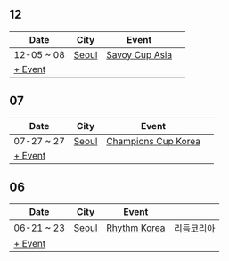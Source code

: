 
## 12

| Date | City | Event | |
| --- | --- | --- | --- |
| 12-05 ~ 08 | [Seoul](by_city.md#seoul) | [Savoy Cup Asia](savoy-cup-asia-2024.md) |  |
| [+ Event](https://github.com/swingdance/events/issues/new?assignees=&labels=add+event&projects=&template=02-add_entity.yml&title=Add%20Event%3A%202024%2Fko_KR%20%E2%80%A2%20%3CName%3E&region=ko_KR&province=&city=&org_id=&date_starts=2024-12-&date_ends=2024-12-)

## 07

| Date | City | Event | |
| --- | --- | --- | --- |
| 07-27 ~ 27 | [Seoul](by_city.md#seoul) | [Champions Cup Korea](champions-cup-korea-2024.md) |  |
| [+ Event](https://github.com/swingdance/events/issues/new?assignees=&labels=add+event&projects=&template=02-add_entity.yml&title=Add%20Event%3A%202024%2Fko_KR%20%E2%80%A2%20%3CName%3E&region=ko_KR&province=&city=&org_id=&date_starts=2024-07-&date_ends=2024-07-)

## 06

| Date | City | Event | |
| --- | --- | --- | --- |
| 06-21 ~ 23 | [Seoul](by_city.md#seoul) | [Rhythm Korea](rhythm-korea-2024.md) | 리듬코리아 |
| [+ Event](https://github.com/swingdance/events/issues/new?assignees=&labels=add+event&projects=&template=02-add_entity.yml&title=Add%20Event%3A%202024%2Fko_KR%20%E2%80%A2%20%3CName%3E&region=ko_KR&province=&city=&org_id=&date_starts=2024-06-&date_ends=2024-06-)
